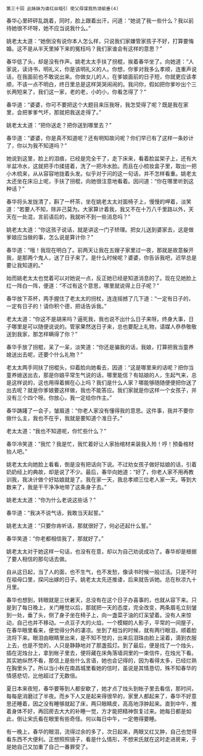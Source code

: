     第三十回 此姊妹为谁红丝暗引 使父母谋我热泪偷垂(4) 

   春华心里砰砰乱跳着，同时，脸上跟着出汗，问道：“她说了我一些什么？我以前待她很不坏呀，她不应当说我什么。”

   姚老太太道：“她倒没有说你本人怎么样，只说我们家嫌管家孩子不好，打算要悔婚。这不是从半天里掉下来的冤枉吗？我们家谁会有这样的意思？”

   春华低了头，却是没有作声。姚老太太手扶了拐棍，挨着春华坐了。向她道：“人家说，读诗书，明礼义，你是该明礼义的人。你想，你爹对我多么孝顺，连重声说话，在我面前也不敢说出来。你做女儿的人，在爹娘面前的日子短，你就更应该孝顺，不该一点不明白，终日里总是这样哭哭闹闹的。我问你，假如把你爹吵出个三长两短来了，我们这一家，老的老，小的小，你看怎得了？”

   春华道：“婆婆，你可不要把这个大题目来压我呀，我怎受得了呢？既是我在家里，会把爹爹气坏，那就把我送走得了。”

   姚老太太道：“把你送走？把你送到哪里去？”

   春华道：“婆婆，你是真不知道呢？还有明知故问呢？你们早已有了这样一条妙计了，你以为我不知道吗？”

   她说到这里，脸上的泪痕，已经是完全干了，走下床来，看着脸盆架子上，还有大半盆冷水，这就把手巾揉搓着，洗了一把冷水脸。而且在小梳妆盒子里，取出一把小木梳来，从从容容地拢着头发。似乎对于问的这一句话，并不怎样看重。姚老太太还坐在床沿上呢，手扶了拐棍，向她很注意地看着。因问道：“你在哪里听到这种话？”

   春华将头发拢清了，斟了一杯茶，坐在姚老太太对面椅子上，慢慢的呷着，淡笑道：“若要人不知，除非己莫为。大家算计着我，我又不在十万八千里路以外，天天在一处混，言前语后的，我就听不到一些消息吗？”

   姚老太太道：“你这孩子说话，就是讲这一门子矫理。把女儿送到婆家去，这是做爹娘应当做的事，怎么说是算计你？”

   春华道：“哦！我现在明白了。前两天让我在五嫂子家里过一夜，那就是故意躲开我，是那两个鬼人，送了日子来了。是什么时候呢？婆婆，你告诉我吧，迟早总是要让我知道的。”

   始而姚老太太也觉着可以对她说一点，反正她已经是知道消息的了。现在见她脸上红一阵白一阵，便道：“不过有这个意思，哪里就说得上日子呢？”

   春华放下茶杯，两手握住了老太太的拐杖，连连摇撼了几下道：“一定有日子的，一定有日子的！请你积个德，把话告诉我。”

   老太太道：“你这不是胡来吗？逼死我，我也说不出什么日子来呀。终身大事，日子哪里是可以随便说说的。管家果然送日子来，总也要配上礼物，请媒人恭恭敬敬送到我家，那怎样瞒得了你？”

   春华手放了拐棍，呆了一呆，淡笑道：“你还是骗我的话，我娘，打算把我当童养媳送出去呢，还要个什么礼物？”

   老太太两手同扶了拐棍头，仰着脸向她看去，因道：“这是哪里来的话呢？把你当童养媳送出去，那是你娘平常生气说的话，哪里能信？有姑娘的人，生起气来，总是这样说的，这也用得着搁在心上吗？我们是什么人家？哪能够随随便便把你送了出去呢？就是你爹娘要这样做，我也不能答应。我们家就是你这样一个女孩子，并没有三个四个呀。你放心，我一定给你作主。”

   春华踌躇了一会子，皱眉道：“你老人家没有懂得我的意思。这件事，我并不要你做什么主，我也不在乎，我就是要知道个准日子。”

   老太太道：“我也不知道呢，你忙些什么？”

   春华冷笑道：“我忙？我是忙，我忙着好让人家抬棺材来装我入殓！哼！预备棺材抬人吧。”

   姚老太太向她脸上看看，倒是没有把话向下说。不过劝女孩子做好姑娘的话，引着奶奶经上的典故，却是说了不少。最后，春华向她道：“好了，你老人家不用再教训我，我决计做个好姑娘就是了。我在家一天，我总孝顺三位老人家一天。等到大数来了，我是干干净净地带了这条身子去。”

   姚老太太道：“你为什么老说这些话？”

   春华道：“我决不说气话，我敢当天起誓。”

   姚老太太道：“只要你肯听话，那就很好了，何必还起什么誓。”

   春华笑道：“你老都相信我了，那就好了。”

   姚老太太对于她这样一句话，也没有在意，却以为自己劝说成功了。春华却是根据了要人相信的那句话去做。

   自从这日起，当了人的面，也不生气，也不发愁，像读书时候一般过活。只是不时在祖母口里，探问出嫁的日子。姚老太太先还推诿，后来就告诉她。总在秋凉九十月里。

   春华也想到，转眼就是三伏暑天，总没有在这个日子办喜事的，也就从容下来。只是到了每日晚上，关门睡觉以后，那就把一天的态度，完全改变，两条眉毛立刻皱到一处，垂了头，侧了身子坐在椅子上，向一盏菜子油的灯呆望着。没有人来惊动，自己也并不移动。一点豆子大的火焰，一个模糊的人影子，平常的一间屋子，在春华眼里看来，便觉得分外的凄凉。坐到了相当的时候，就有两行眼泪，顺着脸流将下来。眼泪由眼睛里出来，是不知不觉的，出来后泪珠由脸上滚着，滴到衣服上去，也是不觉的，人只是静静地对了那盏孤灯。到了最后，便是找了一个烛头，插在泥烛台上，拿到帐子里去，便将藏在床角落墙洞里的一束信件，在烛光下看。其实她纵然不看，那信上是些什么言语，她也会记得的，因为看得太多，已经烂熟在胸里头了。所以当小秋在南昌城里看她的信时，虽说是其情恳切，殊不知春华的情感悲切，比他超过了无数倍。

   夏日本来夜短，春华要等到人都安歇了，她才点了烛头到帐子里去看信，那时间，每每是消磨过了半夜。而乡下人又是起来得很早的，家里人都起来了，春华不好意思还睡着，因之没有睡够就起了床，两只眼睛皮，高高地浮肿起来。直到中午，推着身体不好，再回房去大大的补睡一觉，方才能把精神恢复过来。她每日都是如此，倒让宋氏看在眼里有些奇怪。何以每日中午，一定倦得要睡。

   有一晚上，春华的眼泪，流得过余的多了，次日起来，两眼又红又肿，自己也觉得看东西不大便利。正想照照镜子，看是什么情形，不想宋氏就在这时走进房来，于是她自己又加重了自己一番罪受了。

